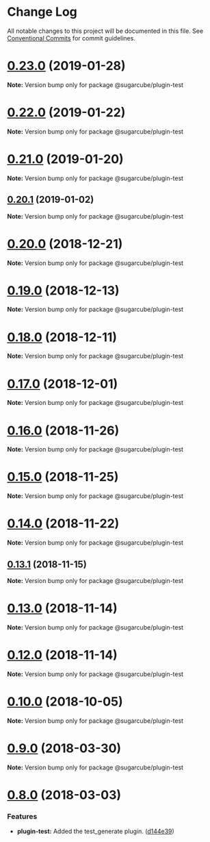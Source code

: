 # Change Log

All notable changes to this project will be documented in this file.
See [Conventional Commits](https://conventionalcommits.org) for commit guidelines.

# [0.23.0](https://github.com/critocrito/sugarcube/tree/master/packages/plugin-test/compare/v0.22.0...v0.23.0) (2019-01-28)

**Note:** Version bump only for package @sugarcube/plugin-test





# [0.22.0](https://github.com/critocrito/sugarcube/tree/master/packages/plugin-test/compare/v0.21.0...v0.22.0) (2019-01-22)

**Note:** Version bump only for package @sugarcube/plugin-test





# [0.21.0](https://github.com/critocrito/sugarcube/tree/master/packages/plugin-test/compare/v0.20.1...v0.21.0) (2019-01-20)

**Note:** Version bump only for package @sugarcube/plugin-test





## [0.20.1](https://github.com/critocrito/sugarcube/tree/master/packages/plugin-test/compare/v0.20.0...v0.20.1) (2019-01-02)

**Note:** Version bump only for package @sugarcube/plugin-test





# [0.20.0](https://github.com/critocrito/sugarcube/tree/master/packages/plugin-test/compare/v0.19.3...v0.20.0) (2018-12-21)

**Note:** Version bump only for package @sugarcube/plugin-test





# [0.19.0](https://github.com/critocrito/sugarcube/tree/master/packages/plugin-test/compare/v0.18.0...v0.19.0) (2018-12-13)

**Note:** Version bump only for package @sugarcube/plugin-test





# [0.18.0](https://github.com/critocrito/sugarcube/tree/master/packages/plugin-test/compare/v0.17.0...v0.18.0) (2018-12-11)

**Note:** Version bump only for package @sugarcube/plugin-test





# [0.17.0](https://github.com/critocrito/sugarcube/tree/master/packages/plugin-test/compare/v0.16.0...v0.17.0) (2018-12-01)

**Note:** Version bump only for package @sugarcube/plugin-test





# [0.16.0](https://github.com/critocrito/sugarcube/tree/master/packages/plugin-test/compare/v0.15.0...v0.16.0) (2018-11-26)

**Note:** Version bump only for package @sugarcube/plugin-test





# [0.15.0](https://github.com/critocrito/sugarcube/tree/master/packages/plugin-test/compare/v0.14.0...v0.15.0) (2018-11-25)

**Note:** Version bump only for package @sugarcube/plugin-test





# [0.14.0](https://github.com/critocrito/sugarcube/tree/master/packages/plugin-test/compare/v0.13.2...v0.14.0) (2018-11-22)

**Note:** Version bump only for package @sugarcube/plugin-test





## [0.13.1](https://github.com/critocrito/sugarcube/tree/master/packages/plugin-test/compare/v0.13.0...v0.13.1) (2018-11-15)

**Note:** Version bump only for package @sugarcube/plugin-test





# [0.13.0](https://github.com/critocrito/sugarcube/tree/master/packages/plugin-test/compare/v0.12.0...v0.13.0) (2018-11-14)

**Note:** Version bump only for package @sugarcube/plugin-test





# [0.12.0](https://github.com/critocrito/sugarcube/tree/master/packages/plugin-test/compare/v0.11.0...v0.12.0) (2018-11-14)

**Note:** Version bump only for package @sugarcube/plugin-test





# [0.10.0](https://github.com/critocrito/sugarcube/tree/master/packages/plugin-test/compare/v0.9.0...v0.10.0) (2018-10-05)

**Note:** Version bump only for package @sugarcube/plugin-test





<a name="0.9.0"></a>
# [0.9.0](https://github.com/critocrito/sugarcube/tree/master/packages/plugin-test/compare/v0.8.0...v0.9.0) (2018-03-30)




**Note:** Version bump only for package @sugarcube/plugin-test

<a name="0.8.0"></a>
# [0.8.0](https://github.com/critocrito/sugarcube/tree/master/packages/plugin-test/compare/v0.7.0...v0.8.0) (2018-03-03)


### Features

* **plugin-test:** Added the test_generate plugin. ([d144e39](https://github.com/critocrito/sugarcube/tree/master/packages/plugin-test/commit/d144e39))
